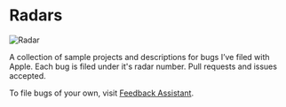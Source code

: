 Radars
======

![Radar](http://upload.wikimedia.org/wikipedia/commons/4/4d/Find_my_iphone_icon.jpg)

A collection of sample projects and descriptions for bugs I’ve filed with Apple. Each bug is filed under it's radar number. Pull requests and issues accepted.

To file bugs of your own, visit [Feedback Assistant](https://feedbackassistant.apple.com).
